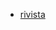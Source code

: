 - [rivista](https://issuu.com/unita.communication/docs/pubblicazioneunita)

<!---  (- [evento bello](www.example.org)) -->